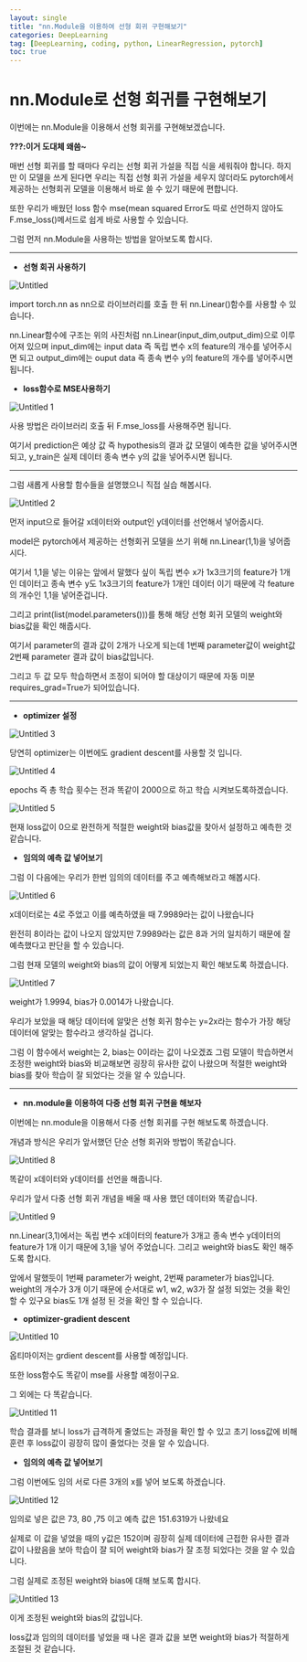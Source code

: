 ```yaml
---
layout: single
title: "nn.Module을 이용하여 선형 회귀 구현해보기"
categories: DeepLearning
tag: [DeepLearning, coding, python, LinearRegression, pytorch]
toc: true
---
```

# nn.Module로 선형 회귀를 구현해보기

이번에는 nn.Module을 이용해서 선형 회귀를 구현해보겠습니다.

**???:이거 도대체 왜씀~**

매번 선형 회귀를 할 때마다 우리는 선형 회귀 가설을 직접 식을 세워줘야 합니다. 하지만 이 모델을 쓰게 된다면 우리는 직접 선형 회귀 가설을 세우지 않더라도 pytorch에서 제공하는 선형회귀 모델을 이용해서 바로 쓸 수 있기 때문에 편합니다.

또한 우리가 배웠던 loss 함수 mse(mean squared Error도 따로 선언하지 않아도 F.mse_loss()메서드로 쉽게 바로 사용할 수 있습니다.

그럼 먼저 nn.Module을 사용하는 방법을 알아보도록 합시다.

---

- **선형 회귀 사용하기**

![Untitled](https://github.com/jusunglee-ai/jusunglee-ai.github.io/assets/125032849/2e8cdd19-f07a-4478-9f8e-4e77e02372e7)

import torch.nn as nn으로 라이브러리를 호출 한 뒤 nn.Linear()함수를 사용할 수 있습니다.

nn.Linear함수에 구조는 위의 사진처럼 nn.Linear(input_dim,output_dim)으로 이루어져 있으며 input_dim에는 input data 즉 독립 변수 x의 feature의 개수를 넣어주시면 되고 output_dim에는 ouput data 즉 종속 변수 y의 feature의 개수를 넣어주시면 됩니다. 

- **loss함수로 MSE사용하기**

![Untitled 1](https://github.com/jusunglee-ai/jusunglee-ai.github.io/assets/125032849/8f0231b6-c38b-4d2e-bd22-4c4089de3483)

사용 방법은 라이브러리 호출 뒤 F.mse_loss를 사용해주면 됩니다.

여기서 prediction은 예상 값 즉 hypothesis의 결과 값 모델이 예측한 값을 넣어주시면 되고, y_train은 실제 데이터 종속 변수 y의 값을 넣어주시면 됩니다.

---

그럼 새롭게 사용할 함수들을 설명했으니 직접 실습 해봅시다.

![Untitled 2](https://github.com/jusunglee-ai/jusunglee-ai.github.io/assets/125032849/555a4cec-5b1f-4236-85a3-8984c05649a6)

먼저 input으로 들어갈 x데이터와 output인 y데이터를 선언해서 넣어줍시다.

model은 pytorch에서 제공하는 선형회귀 모델을 쓰기 위해 nn.Linear(1,1)을 넣어줍시다.

여기서 1,1을 넣는 이유는 앞에서 말했다 싶이 독립 변수 x가 1x3크기의 feature가 1개인 데이터고 종속 변수 y도 1x3크기의 feature가 1개인 데이터 이기 때문에 각 feature의 개수인 1,1을 넣어준겁니다.

그리고 print(list(model.parameters()))를 통해 해당 선형 회귀 모델의 weight와 bias값을 확인 해줍시다.

여기서 parameter의 결과 값이 2개가 나오게 되는데 1번째 parameter값이 weight값 2번째 parameter 결과 값이 bias값입니다.

그리고 두 값 모두 학습하면서 조정이 되어야 할 대상이기 때문에 자동 미분 requires_grad=True가 되어있습니다.

---

- **optimizer 설정**

![Untitled 3](https://github.com/jusunglee-ai/jusunglee-ai.github.io/assets/125032849/0da304c3-29b5-45df-97a6-4fc5c0fe076f)

당연히 optimizer는 이번에도 gradient descent를 사용할 것 입니다.

![Untitled 4](https://github.com/jusunglee-ai/jusunglee-ai.github.io/assets/125032849/fb51fbe2-7c3a-4177-af43-903a5911070a)

epochs 즉 총 학습 횟수는 전과 똑같이 2000으로 하고 학습 시켜보도록하겠습니다.

![Untitled 5](https://github.com/jusunglee-ai/jusunglee-ai.github.io/assets/125032849/a783e4bd-5614-4218-89cb-412e9f09dfcb)

현재 loss값이 0으로 완전하게 적절한 weight와 bias값을 찾아서 설정하고 예측한 것 같습니다.

- **임의의 예측 값 넣어보기**

그럼 이 다음에는 우리가 한번 임의의 데이터를 주고 예측해보라고 해봅시다.

![Untitled 6](https://github.com/jusunglee-ai/jusunglee-ai.github.io/assets/125032849/b253338a-7f07-4ccf-b0a3-bb34d7177ae5)

x데이터로는 4로 주었고 이를 예측하였을 때 7.9989라는 값이 나왔습니다

완전히 8이라는 값이 나오지 않았지만 7.9989라는 값은 8과 거의 일치하기 때문에 잘 예측했다고 판단을 할 수  있습니다.

그럼 현재 모델의 weight와 bias의 값이 어떻게 되었는지 확인 해보도록 하겠습니다.

![Untitled 7](https://github.com/jusunglee-ai/jusunglee-ai.github.io/assets/125032849/09e1356e-2f8c-4a13-a25d-11b634883827)

weight가 1.9994, bias가 0.0014가 나왔습니다.

우리가 보았을 때 해당 데이터에 알맞은 선형 회귀 함수는 y=2x라는 함수가 가장 해당 데이터에 알맞는 함수라고 생각하실 겁니다.

그럼 이 함수에서 weight는 2, bias는 0이라는 값이 나오겠죠 그럼 모델이 학습하면서 조정한 weight와 bias와 비교해보면 굉장히 유사한 값이 나왔으며 적절한 weight와 bias를 찾아 학습이 잘 되었다는 것을 알 수 있습니다.

---

- **nn.module을 이용하여 다중 선형 회귀 구현을 해보자**

이번에는 nn.module을 이용해서 다중 선형 회귀를 구현 해보도록 하겠습니다.

개념과 방식은 우리가 앞서했던 단순 선형 회귀와 방법이 똑같습니다.

![Untitled 8](https://github.com/jusunglee-ai/jusunglee-ai.github.io/assets/125032849/b81010b0-1816-4431-98dd-e92cd197af48)

똑같이 x데이터와 y데이터를 선언을 해줍니다.

우리가 앞서 다중 선형 회귀 개념을 배울 때 사용 했던 데이터와 똑같습니다.

![Untitled 9](https://github.com/jusunglee-ai/jusunglee-ai.github.io/assets/125032849/286179e5-01c4-4482-b314-ef0cbb7736c6)

nn.Linear(3,1)에서는 독립 변수 x데이터의 feature가 3개고 종속 변수 y데이터의 feature가 1개 이기 때문에 3,1을 넣어 주었습니다. 그리고 weight와 bias도 확인 해주도록 합시다.

앞에서 말했듯이 1번째 parameter가 weight, 2번째 parameter가 bias입니다. weight의 개수가 3개 이기 때문에 순서대로 w1, w2, w3가 잘 설정 되었는 것을 확인 할 수 있구요 bias도 1개 설정 된 것을 확인 할 수 있습니다.

- **optimizer-gradient descent**

![Untitled 10](https://github.com/jusunglee-ai/jusunglee-ai.github.io/assets/125032849/2a0bd075-a4c4-427b-838e-fde32b6da427)

옵티마이저는 grdient descent를 사용할 예정입니다.

또한 loss함수도 똑같이 mse를 사용할 예정이구요.

그 외에는 다 똑같습니다.

![Untitled 11](https://github.com/jusunglee-ai/jusunglee-ai.github.io/assets/125032849/685f2471-0cab-4bc3-b3fc-8973e774d765)

학습 결과를 보니 loss가 급격하게 줄었드는 과정을 확인 할 수 있고 초기 loss값에 비해 훈련 후 loss값이 굉장히 많이 줄었다는 것을 알 수 있습니다.

- **임의의 예측 값 넣어보기**

그럼 이번에도 임의 서로 다른 3개의 x를 넣어 보도록 하겠습니다.

![Untitled 12](https://github.com/jusunglee-ai/jusunglee-ai.github.io/assets/125032849/c0dab044-9a2d-466f-8015-c280177fe9c1)

임의로 넣은 값은 73, 80 ,75 이고 예측 값은 151.6319가 나왔네요

실제로 이 값을 넣었을 때의 y값은 152이며 굉장히 실제 데이터에 근접한 유사한 결과 값이 나왔음을 보아 학습이 잘 되어 weight와 bias가 잘 조정 되었다는 것을 알 수 있습니다.

그럼 실제로 조정된 weight와 bias에 대해 보도록 합시다.

![Untitled 13](https://github.com/jusunglee-ai/jusunglee-ai.github.io/assets/125032849/403ce4e9-38ff-41f0-826f-475a212b58a5)

이게 조정된 weight와 bias의 값입니다.

loss값과 임의의 데이터를 넣었을 때 나온 결과 값을 보면 weight와 bias가 적절하게 조절된 것 같습니다.
